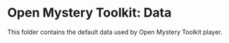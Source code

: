 # Open Mystery Toolkit: Data
This folder contains the default data used by Open Mystery Toolkit player.
